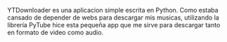 YTDownloader es una aplicacion simple escrita en Python.
Como estaba cansado de depender de webs para descargar mis musicas, utilizando la librería PyTube hice esta pequeña app que me sirve para descargar tanto en formato de video como audio.
